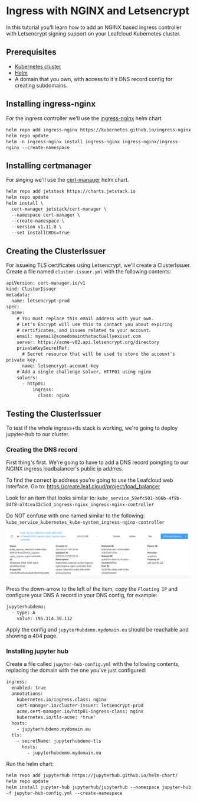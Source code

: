 # Ingress with NGINX and Letsencrypt

In this tutorial you'll learn how to add an NGINX based ingress controller with Letsencrypt signing support on your Leafcloud Kubernetes cluster.

## Prerequisites

- [Kubernetes cluster](creating-a-kubernetes-cluster.md)
- [Helm](installing-helm.md)
- A domain that you own, with access to it's DNS record config for creating subdomains.

## Installing ingress-nginx

For the ingress controller we'll use the [ingress-nginx](https://github.com/kubernetes/ingress-nginx) helm chart

```
helm repo add ingress-nginx https://kubernetes.github.io/ingress-nginx
helm repo update
helm -n ingress-nginx install ingress-nginx ingress-nginx/ingress-nginx --create-namespace
```
## Installing certmanager

For singing we'll use the [cert-manager](https://cert-manager.io/docs/installation/helm/) helm chart.

```
helm repo add jetstack https://charts.jetstack.io
helm repo update
helm install \
  cert-manager jetstack/cert-manager \
  --namespace cert-manager \
  --create-namespace \
  --version v1.11.0 \
  --set installCRDs=true
```

## Creating the ClusterIssuer

For issueing TLS certificates using Letsencrypt, we'll create a ClusterIssuer.
Create a file named `cluster-issuer.yml` with the following contents:
```
apiVersion: cert-manager.io/v1
kind: ClusterIssuer
metadata:
  name: letsencrypt-prod
spec:
  acme:
    # You must replace this email address with your own.
    # Let's Encrypt will use this to contact you about expiring
    # certificates, and issues related to your account.
    email: myemail@somedomainthatactuallyexisst.com
    server: https://acme-v02.api.letsencrypt.org/directory
    privateKeySecretRef:
      # Secret resource that will be used to store the account's private key.
      name: letsencrypt-account-key
    # Add a single challenge solver, HTTP01 using nginx
    solvers:
      - http01:
          ingress:
            class: nginx
```

## Testing the ClusterIssuer


To test if the whole ingress+tls stack is working, we're going to deploy jupyter-hub to our cluster.

### Creating the DNS record

First thing's first. We're going to have to add a DNS record poingting to our NGINX ingress loadbalancer's public ip addrres.

To find the correct ip address you're going to use the Leafcloud web interface.
Go to:
https://create.leaf.cloud/project/load_balancer

Look for an item that looks similar to:
`kube_service_59efc501-b06b-4f9b-84f8-a74cea32c5cd_ingress-nginx_ingress-nginx-controller`

Do NOT confuse with one named similar to the following:
`kube_service_kubernetes_kube-system_ingress-nginx-controller`

![image.png](../images/ingress-loadbalancer.png)

Press the down-arrow to the left of the item, copy the `Floating IP` and configure your DNS A record in your DNS config, for example:
```
jupyterhubdemo:
  - type: A
    value: 195.114.30.112
```

Apply the config and `jupyterhubdemo.mydomain.eu` should be reachable and showing a 404 page.

### Installing jupyter hub

Create a file called `jupyter-hub-config.yml` with the following contents, replacing the domain with the one you've just configured:

```
ingress:
  enabled: true
  annotations:
    kubernetes.io/ingress.class: nginx
    cert-manager.io/cluster-issuer: letsencrypt-prod
    acme.cert-manager.io/http01-ingress-class: nginx
    kubernetes.io/tls-acme: 'true'
  hosts:
    - jupyterhubdemo.mydomain.eu
  tls:
    - secretName: jupyterhubdemo-tls
      hosts:
        - jupyterhubdemo.mydomain.eu
```

Run the helm chart:
```
helm repo add jupyterhub https://jupyterhub.github.io/helm-chart/
helm repo update
helm install jupyter-hub jupyterhub/jupyterhub --namespace jupyter-hub -f jupyter-hub-config.yml --create-namespace
```